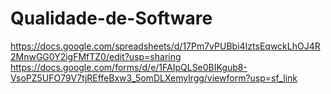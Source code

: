 # Qualidade-de-Software
https://docs.google.com/spreadsheets/d/17Pm7vPUBbi4IztsEqwckLhOJ4R2MnwGG0Y2igFMfTZ0/edit?usp=sharing
https://docs.google.com/forms/d/e/1FAIpQLSe0BIKgub8-VsoPZ5UFO79V7tjREffeBxw3_5omDLXemylrgg/viewform?usp=sf_link
